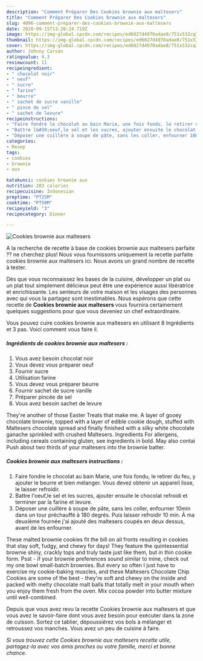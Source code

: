 ```yaml
---
description: "Comment Préparer Des Cookies brownie aux maltesers"
title: "Comment Préparer Des Cookies brownie aux maltesers"
slug: 4096-comment-preparer-des-cookies-brownie-aux-maltesers
date: 2020-09-15T13:20:24.719Z
image: https://img-global.cpcdn.com/recipes/ed6027d4970adae8/751x532cq70/cookies-brownie-aux-maltesers-photo-principale-de-la-recette.jpg
thumbnail: https://img-global.cpcdn.com/recipes/ed6027d4970adae8/751x532cq70/cookies-brownie-aux-maltesers-photo-principale-de-la-recette.jpg
cover: https://img-global.cpcdn.com/recipes/ed6027d4970adae8/751x532cq70/cookies-brownie-aux-maltesers-photo-principale-de-la-recette.jpg
author: Johnny Carson
ratingvalue: 4.3
reviewcount: 11
recipeingredient:
- " chocolat noir"
- " oeuf"
- " sucre"
- " farine"
- " beurre"
- " sachet de sucre vanille"
- " pince de sel"
- " sachet de levure"
recipeinstructions:
- "Faire fondre le chocolat au bain Marie, une fois fondu, le retirer du feu, y ajouter le beurre et bien mélanger. Vous devez obtenir un appareil lisse, le laisser refroidir."
- "Battre l&#39;oeuf,le sel et les sucres, ajouter ensuite le chocolat refroidi et terminer par la farine et levure."
- "Déposer une cuillère à soupe de pâte, sans les coller, enfourner 10min dans un tour préchauffé à 180 degrés. Puis laisser refroidir 10 min. À ma deuxième fournée j&#39;ai ajouté des maltesers coupés en deux dessus, avant de les enfourner."
categories:
- Resep
tags:
- cookies
- brownie
- aux

katakunci: cookies brownie aux 
nutrition: 283 calories
recipecuisine: Indonesian
preptime: "PT25M"
cooktime: "PT50M"
recipeyield: "3"
recipecategory: Dinner

---
```



![Cookies brownie aux maltesers](https://img-global.cpcdn.com/recipes/ed6027d4970adae8/751x532cq70/cookies-brownie-aux-maltesers-photo-principale-de-la-recette.jpg)

A la recherche de recette à base de cookies brownie aux maltesers parfaite ?? ne cherchez plus! Nous vous fournissons uniquement la recette parfaite cookies brownie aux maltesers ici. Nous avons un grand nombre de recette à tester.

Dès que vous reconnaissez les bases de la cuisine, développer un plat ou un plat tout simplement délicieux peut être une expérience aussi libératrice et enrichissante. Les senteurs de votre maison et les visages des personnes avec qui vous la partagez sont inestimables. Nous espérons que cette recette de <strong> Cookies brownie aux maltesers </strong> vous fournira certainement quelques suggestions pour que vous deveniez un chef extraordinaire.

<!--inarticleads1-->

Vous pouvez cuire cookies brownie aux maltesers en utilisant 8 Ingrédients et 3 pas. Voici comment vous faire il.

##### Ingrédients de cookies brownie aux maltesers :

1. Vous avez besoin  chocolat noir
1. Vous devez vous préparer  oeuf
1. Fournir  sucre
1. Utilisation  farine
1. Vous devez vous préparer  beurre
1. Fournir  sachet de sucre vanille
1. Préparer  pincée de sel
1. Vous avez besoin  sachet de levure


They&#39;re another of those Easter Treats that make me. A layer of gooey chocolate brownie, topped with a layer of edible cookie dough, stuffed with Maltesers chocolate spread and finally finished with a silky white chocolate ganache sprinkled with crushed Maltesers. Ingredients For allergens, including cereals containing gluten, see ingredients in bold. May also contai Push about two thirds of your maltesers into the brownie batter. 

<!--inarticleads2-->

##### Cookies brownie aux maltesers instructions :

1. Faire fondre le chocolat au bain Marie, une fois fondu, le retirer du feu, y ajouter le beurre et bien mélanger. Vous devez obtenir un appareil lisse, le laisser refroidir.
1. Battre l&#39;oeuf,le sel et les sucres, ajouter ensuite le chocolat refroidi et terminer par la farine et levure.
1. Déposer une cuillère à soupe de pâte, sans les coller, enfourner 10min dans un tour préchauffé à 180 degrés. Puis laisser refroidir 10 min. À ma deuxième fournée j&#39;ai ajouté des maltesers coupés en deux dessus, avant de les enfourner.


These malted brownie cookies fit the bill on all fronts resulting in cookies that stay soft, fudgy, and chewy for days! They feature the quintessential brownie shiny, crackly tops and truly taste just like them, but in thin cookie form. Psst - if your brownie preferences sound similar to mine, check out my one bowl small-batch brownies. But every so often I just have to exercise my cookie-baking muscles, and these Maltesers Chocolate Chip Cookies are some of the best - they&#39;re soft and chewy on the inside and packed with melty chocolate malt balls that totally melt in your mouth when you enjoy them fresh from the oven. Mix cocoa powder into butter mixture until well-combined. 

<!--inarticleads1-->

<p>
Depuis que vous avez revu la recette Cookies brownie aux maltesers et que vous avez le savoir-faire dont vous avez besoin pour exécuter dans la zone de cuisson. Sortez ce tablier, dépoussiérez vos bols à mélanger et retroussez vos manches. Vous avez un peu de cuisine à faire.
</p>

<p>
<i>Si vous trouvez cette Cookies brownie aux maltesers recette utile, partagez-la avec vos amis proches ou votre famille, merci et bonne chance.</i>
</p>
